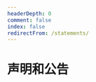 ```yaml
---
headerDepth: 0
comment: false
index: false
redirectFrom: /statements/
---
```


# 声明和公告

<AutoCatalog />
